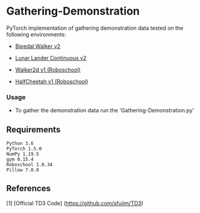 # Gathering-Demonstration

PyTorch implementation of gathering demonstration data tested on the following environments:

- [Bipedal Walker v2](http://gym.openai.com/envs/BipedalWalker-v2/) 

- [Lunar Lander Continuous v2](http://gym.openai.com/envs/LunarLanderContinuous-v2/) 

- [Walker2d v1 (Roboschool)](https://github.com/openai/roboschool)

- [HalfCheetah v1 (Roboschool)](https://github.com/openai/roboschool)

### Usage

- To gather the demonstration data run the 'Gathering-Demonstration.py'


## Requirements
```
Python 3.6
PyTorch 1.5.0
NumPy 1.19.5
gym 0.15.4
Roboschool 1.0.34
Pillow 7.0.0
```
## References

[1] [Official TD3 Code] (https://github.com/sfujim/TD3)  
